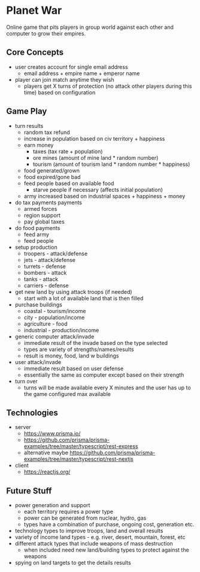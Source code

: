 # Planet War
Online game that pits players in group world against each other and computer to grow their empires.

## Core Concepts
- user creates account for single email address
	- email address + empire name + emperor name
- player can join match anytime they wish
	- players get X turns of protection (no attack other players during this time) based on configuration

## Game Play
- turn results
	- random tax refund
	- increase in population based on civ territory + happiness
	- earn money
		- taxes (tax rate + population)
		- ore mines (amount of mine land &ast; random number)
		- tourism (amount of tourism land &ast; random number &ast; happiness)
	- food generated/grown
	- food expired/gone bad
	- feed people based on available food
		- starve people if necessary (affects initial population)
	- army increased based on industrial spaces + happiness + money
- do tax payments payments
	- armed forces
	- region support
	- pay global taxes
- do food payments
	- feed army
	- feed people
- setup production
	- troopers - attack/defense
	- jets - attack/defense
	- turrets - defense
	- bombers - attack
	- tanks - attack
	- carriers - defense
- get new land by using attack troops (if needed)
	- start with a lot of available land that is then filled
- purchase buildings
	- coastal - tourism/income
	- city - population/income
	- agriculture - food
	- industrial - production/income
- generic computer attack/invade
	- immediate result of the invade based on the type selected
	- types are variety of strengths/names/results
	- result is money, food, land w buildings
- user attack/invade
	- immediate result based on user defense
	- essentially the same as computer except based on their strength
- turn over
	- turns will be made available every X minutes and the user has up to the game configured max available

## Technologies
- server
	- https://www.prisma.io/
	- https://github.com/prisma/prisma-examples/tree/master/typescript/rest-express
	- alternative maybe https://github.com/prisma/prisma-examples/tree/master/typescript/rest-nextjs
- client
	- https://reactjs.org/

## Future Stuff
 - power generation and support
	- each territory requires a power type
	- power can be generated from nuclear, hydro, gas
	- types have a combination of purchase, ongoing cost, generation etc.
- technology types to improve troops, land and overall results
- variety of income land types - e.g. river, desert, mountain, forest, etc
- different attack types that include weapons of mass destruction
	- when included need new land/building types to protect against the weapons
- spying on land targets to get the details results
